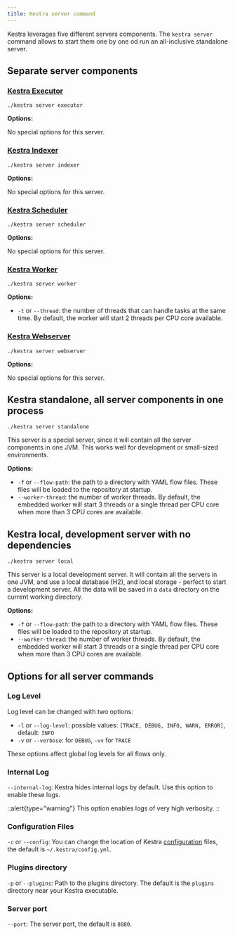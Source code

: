 ```yaml
---
title: Kestra server command
---
```


Kestra leverages five different servers components. The `kestra server` command allows to start them one by one od run an all-inclusive standalone server.

## Separate server components

### [Kestra Executor](../06.architecture.md#executor)

`./kestra server executor`

**Options:**

No special options for this server.

### [Kestra Indexer](../06.architecture.md#indexer)

`./kestra server indexer`

**Options:**

No special options for this server.

### [Kestra Scheduler](../06.architecture.md#scheduler)

`./kestra server scheduler`

**Options:**

No special options for this server.

### [Kestra Worker](../06.architecture.md#worker)

`./kestra server worker`

**Options:**

* `-t` or `--thread`: the number of threads that can handle tasks at the same time. By default, the worker will start 2 threads per CPU core available.

### [Kestra Webserver](../06.architecture.md)

`./kestra server webserver`

**Options:**

No special options for this server.

## Kestra standalone, all server components in one process

`./kestra server standalone`

This server is a special server, since it will contain all the server components in one JVM.
This works well for development or small-sized environments.

**Options:**

* `-f` or `--flow-path`: the path to a directory with YAML flow files. These files will be loaded to the repository at startup.
* `--worker-thread`: the number of worker threads. By default, the embedded worker will start 3 threads or a single thread per CPU core when more than 3 CPU cores are available.

## Kestra local, development server with no dependencies

`./kestra server local`

This server is a local development server. It will contain all the servers in one JVM, and use a local database (H2), and local storage - perfect to start a development server. All the data will be saved in a `data` directory on the current working directory.

**Options:**

* `-f` or `--flow-path`: the path to a directory with YAML flow files. These files will be loaded to the repository at startup.
* `--worker-thread`: the number of worker threads. By default, the embedded worker will start 3 threads or a single thread per CPU core when more than 3 CPU cores are available.

## Options for all server commands

### Log Level

Log level can be changed with two options:

* `-l` or `--log-level`: possible values: `[TRACE, DEBUG, INFO, WARN, ERROR]`, default: `INFO`
* `-v` or `--verbose`: for `DEBUG`, `-vv` for `TRACE`

These options affect global log levels for all flows only.

### Internal Log

`--internal-log`: Kestra hides internal logs by default. Use this option to enable these logs.

::alert{type="warning"}
This option enables logs of very high verbosity.
::

### Configuration Files

`-c` or `--config`: You can change the location of Kestra [configuration](01.configuration/index.md) files, the default is `~/.kestra/config.yml`.

### Plugins directory

`-p` or `--plugins`: Path to the plugins directory. The default is the `plugins` directory near your Kestra executable.

### Server port

`--port`: The server port, the default is `8080`.
